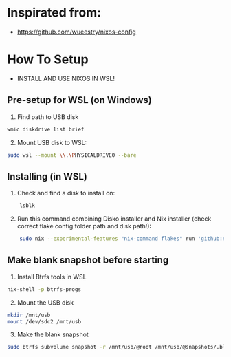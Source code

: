 # Inspirated from:
- https://github.com/wueestry/nixos-config

# How To Setup

- INSTALL AND USE NIXOS IN WSL!

## Pre-setup for WSL (on Windows)
1. Find path to USB disk
```sh
wmic diskdrive list brief
```

2. Mount USB disk to WSL:
```sh
sudo wsl --mount \\.\PHYSICALDRIVE0 --bare
```

## Installing (in WSL)
1. Check and find a disk to install on:
```sh
    lsblk
```

2. Run this command combining Disko installer and Nix installer (check correct flake config folder path and disk path!):
```sh
    sudo nix --experimental-features "nix-command flakes" run 'github:nix-community/disko#disko-install' -- --flake '/mnt/c/Users/ezy/Desktop/_NixOS#eznix' --disk main /dev/sdc
```

## Make blank snapshot before starting
1. Install Btrfs tools in WSL
```sh
nix-shell -p btrfs-progs
```

2. Mount the USB disk
```sh
mkdir /mnt/usb
mount /dev/sdc2 /mnt/usb
```

3. Make the blank snapshot
```sh
sudo btrfs subvolume snapshot -r /mnt/usb/@root /mnt/usb/@snapshots/.blank-@root
```